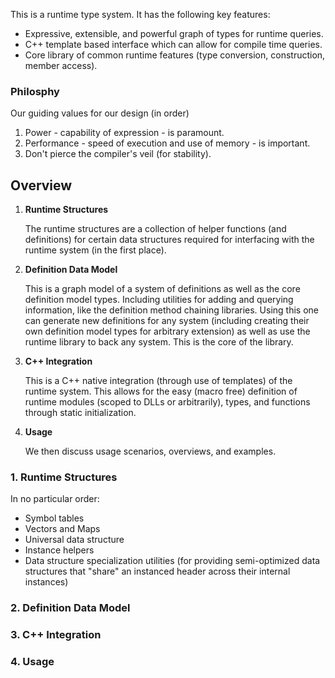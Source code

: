 This is a runtime type system. It has the following key features:

* Expressive, extensible, and powerful graph of types for runtime queries.
* C++ template based interface which can allow for compile time queries.
* Core library of common runtime features (type conversion, construction, member access).

### Philosphy

Our guiding values for our design (in order)

1. Power - capability of expression - is paramount.
2. Performance - speed of execution and use of memory - is important.
3. Don't pierce the compiler's veil (for stability).

## Overview

1. **Runtime Structures**
   
   The runtime structures are a collection of helper functions (and definitions) for certain data structures required for interfacing with the runtime system (in the first place).
   
2. **Definition Data Model**

   This is a graph model of a system of definitions as well as the core definition model types. Including utilities for adding and querying information, like the definition method chaining libraries. Using this one can generate new definitions for any system (including creating their own definition model types for arbitrary extension) as well as use the runtime library to back any system. This is the core of the library.

3. **C++ Integration**

   This is a C++ native integration (through use of templates) of the runtime system. This allows for the easy (macro free) definition of runtime modules (scoped to DLLs or arbitrarily), types, and functions through static initialization.

4. **Usage**

   We then discuss usage scenarios, overviews, and examples.

### 1. Runtime Structures

In no particular order:

* Symbol tables
* Vectors and Maps
* Universal data structure
* Instance helpers
* Data structure specialization utilities (for providing semi-optimized data structures that "share" an instanced header across their internal instances)



### 2. Definition Data Model



### 3. C++ Integration



### 4. Usage

